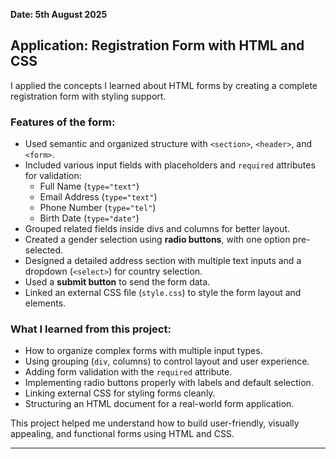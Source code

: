 **Date: 5th August 2025**

## Application: Registration Form with HTML and CSS

I applied the concepts I learned about HTML forms by creating a complete registration form with styling support.

### Features of the form:

- Used semantic and organized structure with `<section>`, `<header>`, and `<form>`.
- Included various input fields with placeholders and `required` attributes for validation:
  - Full Name (`type="text"`)
  - Email Address (`type="text"`)
  - Phone Number (`type="tel"`)
  - Birth Date (`type="date"`)
- Grouped related fields inside divs and columns for better layout.
- Created a gender selection using **radio buttons**, with one option pre-selected.
- Designed a detailed address section with multiple text inputs and a dropdown (`<select>`) for country selection.
- Used a **submit button** to send the form data.
- Linked an external CSS file (`style.css`) to style the form layout and elements.

### What I learned from this project:

- How to organize complex forms with multiple input types.
- Using grouping (`div`, columns) to control layout and user experience.
- Adding form validation with the `required` attribute.
- Implementing radio buttons properly with labels and default selection.
- Linking external CSS for styling forms cleanly.
- Structuring an HTML document for a real-world form application.

This project helped me understand how to build user-friendly, visually appealing, and functional forms using HTML and CSS.

---